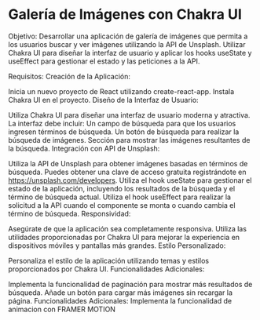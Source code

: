 # Galería de Imágenes con Chakra UI
Objetivo:
Desarrollar una aplicación de galería de imágenes que permita a los usuarios buscar y ver imágenes utilizando la API de Unsplash. Utilizar Chakra UI para diseñar la interfaz de usuario y aplicar los hooks useState y useEffect para gestionar el estado y las peticiones a la API.

Requisitos:
Creación de la Aplicación:

Inicia un nuevo proyecto de React utilizando create-react-app.
Instala Chakra UI en el proyecto.
Diseño de la Interfaz de Usuario:

Utiliza Chakra UI para diseñar una interfaz de usuario moderna y atractiva.
La interfaz debe incluir:
Un campo de búsqueda para que los usuarios ingresen términos de búsqueda.
Un botón de búsqueda para realizar la búsqueda de imágenes.
Sección para mostrar las imágenes resultantes de la búsqueda.
Integración con API de Unsplash:

Utiliza la API de Unsplash para obtener imágenes basadas en términos de búsqueda. Puedes obtener una clave de acceso gratuita registrándote en https://unsplash.com/developers.
Utiliza el hook useState para gestionar el estado de la aplicación, incluyendo los resultados de la búsqueda y el término de búsqueda actual.
Utiliza el hook useEffect para realizar la solicitud a la API cuando el componente se monta o cuando cambia el término de búsqueda.
Responsividad:

Asegúrate de que la aplicación sea completamente responsiva.
Utiliza las utilidades proporcionadas por Chakra UI para mejorar la experiencia en dispositivos móviles y pantallas más grandes.
Estilo Personalizado:

Personaliza el estilo de la aplicación utilizando temas y estilos proporcionados por Chakra UI.
Funcionalidades Adicionales:

Implementa la funcionalidad de paginación para mostrar más resultados de búsqueda.
Añade un botón para cargar más imágenes sin recargar la página.
Funcionalidades Adicionales:
Implementa la funcionalidad de  animacion con FRAMER MOTION